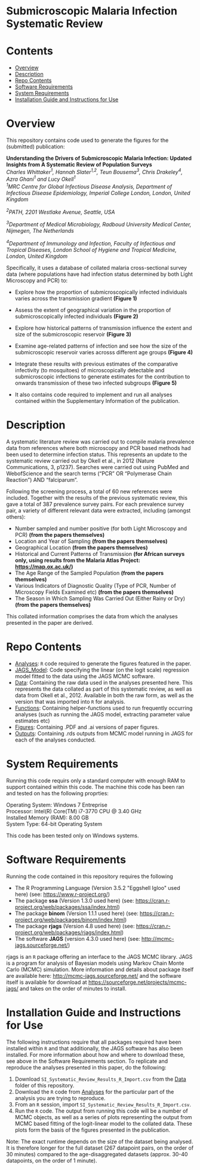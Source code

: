 # Submicroscopic Malaria Infection Systematic Review

# Contents

- [Overview](#Overview)
- [Description](#Description)
- [Repo Contents](#Repo-Contents)
- [Software Requirements](#Software-Requirements)
- [System Requirements](#System-Requirements)
- [Installation Guide and Instructions for Use](#Installation-Guide-and-Instructions-for-Use)

# Overview
This repository contains code used to generate the figures for the (submitted) publication:

**Understanding the Drivers of Submicroscopic Malaria Infection: Updated Insights from A Systematic Review of Population Surveys**   
*Charles Whittaker<sup>1</sup>, Hannah Slater<sup>1,2</sup>, Teun Bousema<sup>3</sup>, Chris Drakeley<sup>4</sup>, Azra Ghani<sup>1</sup> and Lucy Okell<sup>1</sup>*  
*<sup>1</sup>MRC Centre for Global Infectious Disease Analysis, Department of Infectious Disease Epidemiology, Imperial College London, London, United Kingdom*

*<sup>2</sup>PATH, 2201 Westlake Avenue, Seattle, USA*

*<sup>3</sup>Department of Medical Microbiology, Radboud University Medical Center, Nijmegen, The Netherlands*  

*<sup>4</sup>Department of Immunology and Infection, Faculty of Infectious and Tropical Diseases, London School of Hygiene and Tropical Medicine, London, United Kingdom*  

Specifically, it uses a database of collated malaria cross-sectional survey data (where populations have had infection status determined by both Light Microscopy and PCR) to:

- Explore how the proportion of submicroscopically infected individuals varies across the transmission gradient **(Figure 1)**
- Assess the extent of geographical variation in the proportion of submicroscopically infected individuals **(Figure 2)** 
- Explore how historical patterns of transmission influence the extent and size of the submicroscopic reservoir **(Figure 3)**
- Examine age-related patterns of infection and see how the size of the submicroscopic reservoir varies acrosss different age groups **(Figure 4)**
- Integrate these results with previous estimates of the comparative infectivity (to mosquitoes) of microscopically detectable and submicroscopic infections to generate estimates for the contribution to onwards transmission of these two infected subgroups **(Figure 5)** 

- It also contains code required to implement and run all analyses contained within the Supplementary Information of the publication. 

# Description
A systematic literature review was carried out to compile malaria prevalence data from references where both microscopy and PCR based methods had been used to determine infection status. This represents an update to the systematic review carried out by Okell et al., in 2012 (Nature Communications, 3, p1237). Searches were carried out using PubMed and WebofScience and the search terms (“PCR” OR “Polymerase Chain Reaction”) AND “falciparum”. 

Following the screening process, a total of 60 new references were included. Together with the results of the previous systematic review, this gave a total of 387 prevalence survey pairs. For each prevalence survey pair, a variety of different relevant data were extracted, including (amongst others):

- Number sampled and number positive (for both Light Microscopy and PCR) **(from the papers themselves)**
- Location and Year of Sampling **(from the papers themselves)**
- Geographical Location **(from the papers themselves)**
- Historical and Current Patterns of Transmission **(for African surveys only, using results from the Malaria Atlas Project: https://map.ox.ac.uk/)**
- The Age Range of the Sampled Population **(from the papers themselves)**
- Various Indicators of Diagnostic Quality (Type of PCR, Number of Microscopy Fields Examined etc) **(from the papers themselves)**
- The Season in Which Sampling Was Carried Out (Either Rainy or Dry) **(from the papers themselves)**

This collated information comprises the data from which the analyses presented in the paper are derived.

# Repo Contents

- [Analyses](./Analyses): `R` code required to generate the figures featured in the paper.
- [JAGS_Model](./JAGS_Model): Code specifying the linear (on the logit scale) regression model fitted to the data using the JAGS MCMC software.   
- [Data](./Data): Containing the raw data used in the analyses presented here. This represents the data collated as part of this systematic review, as well as data from Okell et al., 2012. Available in both the raw form, as well as the version that was imported into `R` for analysis. 
- [Functions](./Functions): Containing helper-functions used to run frequently occurring analyses (such as running the JAGS model, extracting parameter value estimates etc)
- [Figures](./Figures): Containing .PDF and .ai versions of paper figures.
- [Outputs](./Outputs): Containing .rds outputs from MCMC model running in JAGS for each of the analyses conducted.


# System Requirements

Running this code requirs only a standard computer with enough RAM to support contained within this code. The machine this code has been ran and tested on has the following proprties:

Operating System: Windows 7 Entreprise   
Processor: Intel(R) Core(TM) i7-3770 CPU @ 3.40 GHz   
Installed Memory (RAM): 8.00 GB  
System Type: 64-bit Operating System  

This code has been tested only on Windows systems.

# Software Requirements

Running the code contained in this repository requires the following

- The R Programming Language (Version 3.5.2 "Eggshell Igloo" used here) (see: https://www.r-project.org/)
- The package **ssa** (Version 1.3.0 used here) (see: https://cran.r-project.org/web/packages/ssa/index.html)
- The package **binom** (Version 1.1.1 used here) (see: https://cran.r-project.org/web/packages/binom/index.html)
- The package **rjags** (Version 4.8 used here) (see: https://cran.r-project.org/web/packages/rjags/index.html)
- The software **JAGS** (version 4.3.0 used here) (see: http://mcmc-jags.sourceforge.net/)

rjags is an `R` package offering an interface to the JAGS MCMC library. JAGS is a program for analysis of Bayesian models using Markov Chain Monte Carlo (MCMC) simulation. More information and details about package itself are available here: http://mcmc-jags.sourceforge.net/ and the software itself is available for download at https://sourceforge.net/projects/mcmc-jags/ and takes on the order of minutes to install. 

# Installation Guide and Instructions for Use
The following instructions require that all packages required have been installed within `R` and that additionally, the JAGS software has also been installed. For more information about how and where to download these, see above in the Software Requirements section. 
To replicate and reproduce the analyses presented in this paper, do the following: 

1. Download `SI_Systematic_Review_Results_R_Import.csv` from the [Data](./Data) folder of this repository. 
2. Download the `R` code from  [Analyses](./Analyses) for the particular part of the analysis you are trying to reproduce. 
3. From an `R` session, import `SI_Systematic_Review_Results_R_Import.csv`.
4. Run the `R` code. The output from running this code will be a number of MCMC objects, as well as a series of plots representing the output from MCMC based fitting of the logit-linear model to the collated data. These plots form the basis of the figures presented in the publication. 

Note: The exact runtime depends on the size of the dataset being analysed. It is therefore longer for the full dataset (267 datapoint pairs, on the order of 30 minutes) compared to the age-disaggregated datasets (approx. 30-40 datapoints, on the order of 1 minute). 



